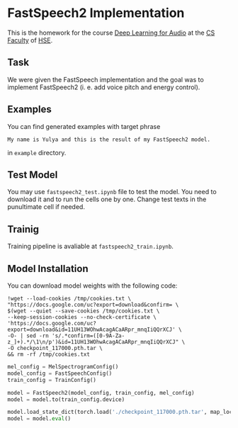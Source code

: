 # FastSpeech2 Implementation

This is the homework for the course [Deep Learning for Audio](https://github.com/markovka17/dla) at the [CS Faculty](https://cs.hse.ru/en/)
  of [HSE](https://www.hse.ru/en/).

## Task
We were given the FastSpeech implementation and the goal was to implement FastSpeech2 (i. e. add voice pitch and energy control).

## Examples
You can find generated examples with target phrase 

`My name is Yulya and this is the result of my FastSpeech2 model.`

in `example` directory.

## Test Model
You may use `fastspeech2_test.ipynb` file to test the model. You need to download it and to run the cells one by one. Change test texts in the punultimate cell if needed.

## Trainig
Training pipeline is avaliable at `fastspeech2_train.ipynb`.

## Model Installation
You can download model weights with the following code:

```shell
!wget --load-cookies /tmp/cookies.txt \
"https://docs.google.com/uc?export=download&confirm= \
$(wget --quiet --save-cookies /tmp/cookies.txt \
--keep-session-cookies --no-check-certificate \
'https://docs.google.com/uc?export=download&id=11UH13WOhwAcagACaARpr_mnqIiQQrXCJ' \
-O- | sed -rn 's/.*confirm=([0-9A-Za-z_]+).*/\1\n/p')&id=11UH13WOhwAcagACaARpr_mnqIiQQrXCJ" \
-O checkpoint_117000.pth.tar \
&& rm -rf /tmp/cookies.txt
```

```python
mel_config = MelSpectrogramConfig()
model_config = FastSpeechConfig()
train_config = TrainConfig()

model = FastSpeech2(model_config, train_config, mel_config)
model = model.to(train_config.device)

model.load_state_dict(torch.load('./checkpoint_117000.pth.tar', map_location='cuda:0')['model'])
model = model.eval()
```
